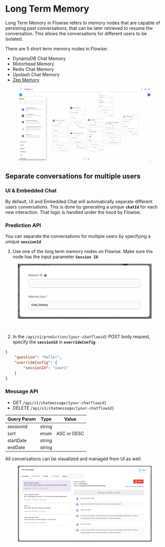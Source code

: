 # Long Term Memory

Long Term Memory in Flowise refers to memory nodes that are capable of persisting past conversations, that can be later retrieved to resume the conversation. This allows the conversations for different users to be isolated.

There are 5 short term memory nodes in Flowise:

* DynamoDB Chat Memory
* Motorhead Memory
* Redis Chat Memory
* Upstash Chat Memory
* [Zep Memory](zep-memory.md)

<figure><img src="../../.gitbook/assets/screely-1699894602544.png" alt=""><figcaption></figcaption></figure>

## Separate conversations for multiple users

### UI & Embedded Chat

By default, UI and Embedded Chat will automatically separate different users conversations. This is done by generating a unique **`chatId`** for each new interaction. That logic is handled under the hood by Flowise.

### Prediction API

You can separate the conversations for multiple users by specifying a unique **`sessionId`**

1. Use one of the long term memory nodes on Flowise. Make sure the node has the input parameter **`Session ID`**

<figure><img src="../../.gitbook/assets/image (76).png" alt="" width="563"><figcaption></figcaption></figure>

<figure><img src="../../.gitbook/assets/Untitled (1) (1).png" alt="" width="563"><figcaption></figcaption></figure>

2. In the `/api/v1/prediction/{your-chatflowid}` POST body request, specify the **`sessionId`** in **`overrideConfig`**

```json
{
    "question": "hello!",
    "overrideConfig": {
        "sessionId": "user1"
    }
}
```

### Message API

* GET `/api/v1/chatmessage/{your-chatflowid}`
* DELETE `/api/v1/chatmessage/{your-chatflowid}`

| Query Param | Type   | Value       |
| ----------- | ------ | ----------- |
| sessionId   | string |             |
| sort        | enum   | ASC or DESC |
| startDate   | string |             |
| endDate     | string |             |

All conversations can be visualized and managed from UI as well:

<figure><img src="../../.gitbook/assets/image (78).png" alt=""><figcaption></figcaption></figure>
